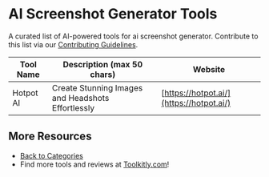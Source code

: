 # AI Screenshot Generator Tools

A curated list of AI-powered tools for ai screenshot generator. Contribute to this list via our [Contributing Guidelines](../CONTRIBUTING.md).

| Tool Name | Description (max 50 chars) | Website |
|-----------|----------------------------|---------|
| Hotpot AI | Create Stunning Images and Headshots Effortlessly | [https://hotpot.ai/](https://hotpot.ai/) |

## More Resources
- [Back to Categories](../README.md)
- Find more tools and reviews at [Toolkitly.com](https://toolkitly.com)!
